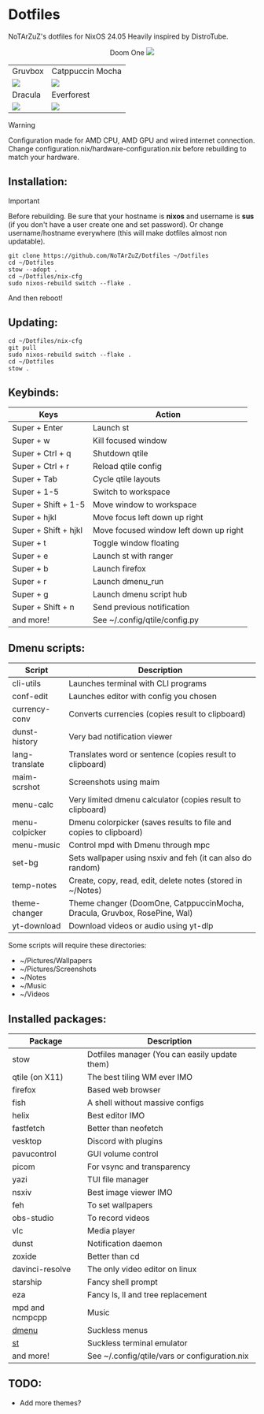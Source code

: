 # Dotfiles
NoTArZuZ's dotfiles for NixOS 24.05 Heavily inspired by DistroTube.

<div align="center"><tr>Doom One</tr>
<img src="https://cdn.discordapp.com/attachments/693827752532377641/1254125256986066974/1719077065.png?ex=66785aa9&is=66770929&hm=e26866ff54ba3db3bb5f012700552b35bec4c54f121cc78c1e789308d484e646&"/></div>

<div align="center"><table><tr><td>Gruvbox</td><td>Catppuccin Mocha</td></tr><tr><td>
<img src="https://cdn.discordapp.com/attachments/693827752532377641/1254125255220265001/1719076898.png?ex=66785aa9&is=66770929&hm=b4806c915d1c2721d196b658a3a1e76572c09a9feaf0444a48b74effa9362184&"/></td><td>
<img src="https://cdn.discordapp.com/attachments/693827752532377641/1254125255690162186/1719076934.png?ex=66785aa9&is=66770929&hm=55646c203c906c73e7ad89922f80d9c5c474575d75b4c966869241b02f54c99a&"/></td></tr>
<tr><td>Dracula</td><td>Everforest</td></tr><tr><td>
<img src="https://cdn.discordapp.com/attachments/693827752532377641/1254125256134623345/1719076979.png?ex=66785aa9&is=66770929&hm=b614f1ec6bef5d815ec1ed1563fef878baddd3bad912c04a86e382993e75f566&"/></td><td>
<img src="https://cdn.discordapp.com/attachments/836500386390605846/1254176168782073947/1719089096.png?ex=66788a14&is=66773894&hm=5efd6fa5e3552419b08f189b6de150cf67af8fcb710f2fa007cbbe2819f672d3&"/></td></tr>
</table></div>

> [!WARNING]
> Configuration made for AMD CPU, AMD GPU and wired internet connection.
> Change configuration.nix/hardware-configuration.nix before rebuilding to match your hardware.

## Installation:

> [!IMPORTANT]
> Before rebuilding.
> Be sure that your hostname is **nixos** and username is **sus** (if you don't have a user create one and set password).
> Or change username/hostname everywhere (this will make dotfiles almost non updatable).

```
git clone https://github.com/NoTArZuZ/Dotfiles ~/Dotfiles
cd ~/Dotfiles
stow --adopt .
cd ~/Dotfiles/nix-cfg
sudo nixos-rebuild switch --flake .
```

And then reboot!

## Updating:

```
cd ~/Dotfiles/nix-cfg
git pull
sudo nixos-rebuild switch --flake .
cd ~/Dotfiles
stow .
```

## Keybinds:

| Keys                 | Action                                 |
| -------------------- | -------------------------------------- |
| Super + Enter        | Launch st                              |
| Super + w            | Kill focused window                    |
| Super + Ctrl + q     | Shutdown qtile                         |
| Super + Ctrl + r     | Reload qtile config                    |
| Super + Tab          | Cycle qtile layouts                    |
| Super + 1-5          | Switch to workspace                    |
| Super + Shift + 1-5  | Move window to workspace               |
| Super + hjkl         | Move focus left down up right          |
| Super + Shift + hjkl | Move focused window left down up right |
| Super + t            | Toggle window floating                 |
| Super + e            | Launch st with ranger                  |
| Super + b            | Launch firefox                         |
| Super + r            | Launch dmenu_run                       |
| Super + g            | Launch dmenu script hub                |
| Super + Shift + n    | Send previous notification             |
| and more!            | See ~/.config/qtile/config.py          |

## Dmenu scripts:

| Script         | Description                                                               |
| -------------- | ------------------------------------------------------------------------- |
| cli-utils      | Launches terminal with CLI programs                                       |
| conf-edit      | Launches editor with config you chosen                                    |
| currency-conv  | Converts currencies (copies result to clipboard)                          |
| dunst-history  | Very bad notification viewer                                              |
| lang-translate | Translates word or sentence (copies result to clipboard)                  |
| maim-scrshot   | Screenshots using maim                                                    |
| menu-calc      | Very limited dmenu calculator (copies result to clipboard)                |
| menu-colpicker | Dmenu colorpicker (saves results to file and copies to clipboard)         |
| menu-music     | Control mpd with Dmenu through mpc                                        |
| set-bg         | Sets wallpaper using nsxiv and feh (it can also do random)                |
| temp-notes     | Create, copy, read, edit, delete notes (stored in ~/Notes)                |
| theme-changer  | Theme changer (DoomOne, CatppuccinMocha, Dracula, Gruvbox, RosePine, Wal) |
| yt-download    | Download videos or audio using yt-dlp                                     |

Some scripts will require these directories:

* ~/Pictures/Wallpapers
* ~/Pictures/Screenshots
* ~/Notes
* ~/Music
* ~/Videos

## Installed packages:

| Package                                        | Description                                   |
| ---------------------------------------------- | --------------------------------------------- |
| stow                                           | Dotfiles manager (You can easily update them) |
| qtile (on X11)                                 | The best tiling WM ever IMO                   |
| firefox                                        | Based web browser                             |
| fish                                           | A shell without massive configs               |
| helix                                          | Best editor IMO                               |
| fastfetch                                      | Better than neofetch                          |
| vesktop                                        | Discord with plugins                          |
| pavucontrol                                    | GUI volume control                            |
| picom                                          | For vsync and transparency                    |
| yazi                                           | TUI file manager                              |
| nsxiv                                          | Best image viewer IMO                         |
| feh                                            | To set wallpapers                             |
| obs-studio                                     | To record videos                              |
| vlc                                            | Media player                                  |
| dunst                                          | Notification daemon                           |
| zoxide                                         | Better than cd                                |
| davinci-resolve                                | The only video editor on linux                |
| starship                                       | Fancy shell prompt                            |
| eza                                            | Fancy ls, ll and tree replacement             |
| mpd and ncmpcpp                                | Music                                         |
| [dmenu](https://github.com/NoTArZuZ/dmenu-sus) | Suckless menus                                |
| [st](https://github.com/NoTArZuZ/st-sus)       | Suckless terminal emulator                    |
| and more!                                      | See ~/.config/qtile/vars or configuration.nix |

## TODO:
* Add more themes?
